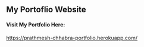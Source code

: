 ## My Portoflio Website  

#### Visit My Portfolio Here:  
https://prathmesh-chhabra-portfolio.herokuapp.com/
